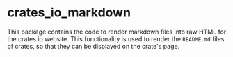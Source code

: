 # crates_io_markdown

This package contains the code to render markdown files into raw HTML for the
crates.io website. This functionality is used to render the `README.md` files of
crates, so that they can be displayed on the crate's page.
